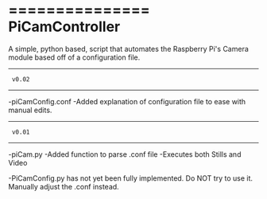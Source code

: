 ===============
PiCamController
===============

A simple, python based, script that automates the Raspberry Pi's Camera module based off of a configuration file.

---------------
     v0.02
---------------
-piCamConfig.conf
  -Added explanation of configuration file
   to ease with manual edits. 

---------------
     v0.01
---------------
-piCam.py
  -Added function to parse .conf file
  -Executes both Stills and Video

-PiCamConfig.py has not yet been fully implemented. Do NOT try to use it. 
 Manually adjust the .conf instead.
